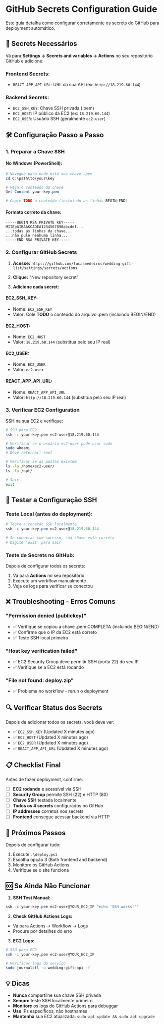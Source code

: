 # GitHub Secrets Configuration Guide

Este guia detalha como configurar corretamente os secrets do GitHub para deployment automático.

## 🔑 **Secrets Necessários**

Vá para **Settings → Secrets and variables → Actions** no seu repositório GitHub e adicione:

### **Frontend Secrets:**
- `REACT_APP_API_URL`: URL da sua API (ex: `http://18.219.60.144`)

### **Backend Secrets:**
- `EC2_SSH_KEY`: Chave SSH privada (.pem)
- `EC2_HOST`: IP público da EC2 (ex: `18.219.60.144`)  
- `EC2_USER`: Usuário SSH (geralmente `ec2-user`)

## 🛠️ **Configuração Passo a Passo**

### **1. Preparar a Chave SSH**

#### **No Windows (PowerShell):**
```powershell
# Navegue para onde está sua chave .pem
cd C:\path\to\your\key

# Veja o conteúdo da chave
Get-Content your-key.pem

# Copie TODO o conteúdo (incluindo as linhas BEGIN/END)
```

#### **Formato correto da chave:**
```
-----BEGIN RSA PRIVATE KEY-----
MIIEpAIBAAKCAQEA1234567890abcdef...
...todas as linhas da chave...
...não pule nenhuma linha...
-----END RSA PRIVATE KEY-----
```

### **2. Configurar GitHub Secrets**

1. **Acesse:** `https://github.com/lucasmedeiros/wedding-gift-list/settings/secrets/actions`

2. **Clique:** "New repository secret"

3. **Adicione cada secret:**

#### **EC2_SSH_KEY:**
- Nome: `EC2_SSH_KEY`
- Valor: Cole **TODO** o conteúdo do arquivo .pem (incluindo BEGIN/END)

#### **EC2_HOST:**
- Nome: `EC2_HOST` 
- Valor: `18.219.60.144` (substitua pelo seu IP real)

#### **EC2_USER:**
- Nome: `EC2_USER`
- Valor: `ec2-user`

#### **REACT_APP_API_URL:**
- Nome: `REACT_APP_API_URL`
- Valor: `http://18.219.60.144` (substitua pelo seu IP real)

### **3. Verificar EC2 Configuration**

SSH na sua EC2 e verifique:

```bash
# SSH para EC2
ssh -i your-key.pem ec2-user@18.219.60.144

# Verificar se o usuário ec2-user pode usar sudo
sudo whoami
# Deve retornar: root

# Verificar se as pastas existem
ls -la /home/ec2-user/
ls -la /opt/

# Sair
exit
```

## 🧪 **Testar a Configuração SSH**

### **Teste Local (antes do deployment):**
```powershell
# Teste a conexão SSH localmente
ssh -i your-key.pem ec2-user@18.219.60.144

# Se conectar com sucesso, sua chave está correta
# Digite 'exit' para sair
```

### **Teste de Secrets no GitHub:**
Depois de configurar todos os secrets:
1. Vá para **Actions** no seu repositório
2. Execute um workflow manualmente
3. Veja os logs para verificar se conectou

## ❌ **Troubleshooting - Erros Comuns**

### **"Permission denied (publickey)"**
- ✅ Verifique se copiou a chave .pem COMPLETA (incluindo BEGIN/END)
- ✅ Confirme que o IP da EC2 está correto
- ✅ Teste SSH local primeiro

### **"Host key verification failed"**
- ✅ EC2 Security Group deve permitir SSH (porta 22) do seu IP
- ✅ Verifique se a EC2 está rodando

### **"File not found: deploy.zip"**
- ✅ Problema no workflow - rerun o deployment

## 🔍 **Verificar Status dos Secrets**

Depois de adicionar todos os secrets, você deve ver:
- ✅ `EC2_SSH_KEY` (Updated X minutes ago)
- ✅ `EC2_HOST` (Updated X minutes ago)  
- ✅ `EC2_USER` (Updated X minutes ago)
- ✅ `REACT_APP_API_URL` (Updated X minutes ago)

## 📋 **Checklist Final**

Antes de fazer deployment, confirme:

- [ ] **EC2 rodando** e acessível via SSH
- [ ] **Security Group** permite SSH (22) e HTTP (80)
- [ ] **Chave SSH** testada localmente
- [ ] **Todos os 4 secrets** configurados no GitHub
- [ ] **IP addresses** corretos nos secrets
- [ ] **Frontend** consegue acessar backend via HTTP

## 🚀 **Próximos Passos**

Depois de configurar tudo:
1. Execute `.\deploy.ps1`
2. Escolha opção 3 (Both frontend and backend)
3. Monitore os GitHub Actions
4. Verifique se o site funciona

## 🆘 **Se Ainda Não Funcionar**

1. **SSH Test Manual:**
```powershell
ssh -i your-key.pem ec2-user@YOUR_EC2_IP "echo 'SSH works!'"
```

2. **Check GitHub Actions Logs:**
- Vá para Actions → Workflow → Logs
- Procure por detalhes do erro

3. **EC2 Logs:**
```bash
# SSH para EC2
ssh -i your-key.pem ec2-user@YOUR_EC2_IP

# Verificar logs do serviço
sudo journalctl -u wedding-gift-api -f
```

## 💡 **Dicas**

- **Nunca** compartilhe sua chave SSH privada
- **Sempre** teste SSH localmente primeiro
- **Monitore** os logs do GitHub Actions para debuggar
- **Use** IPs específicos, não hostnames
- **Mantenha** sua EC2 atualizada: `sudo apt update && sudo apt upgrade`

